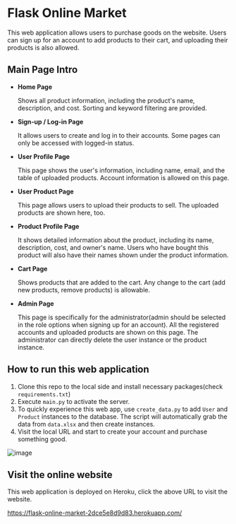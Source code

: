 # Flask Online Market
This web application allows users to purchase goods on the website. Users can sign up for an account to add products to their cart, and uploading their products is also allowed.

## Main Page Intro
* **Home Page**
  
   Shows all product information, including the product's name, description, and cost. Sorting and keyword filtering are provided.
* **Sign-up / Log-in Page**
  
   It allows users to create and log in to their accounts. Some pages can only be accessed with logged-in status.

* **User Profile Page**

   This page shows the user's information, including name, email, and the table of uploaded products. Account information is allowed on this page.

* **User Product Page**

   This page allows users to upload their products to sell. The uploaded products are shown here, too.
  
* **Product Profile Page**

   It shows detailed information about the product, including its name, description, cost, and owner's name. Users who have bought this product will also have their names shown under the product information.

* **Cart Page**

   Shows products that are added to the cart. Any change to the cart (add new products, remove products) is allowable.

* **Admin Page**

   This page is specifically for the administrator(admin should be selected in the role options when signing up for an account). All the registered accounts and uploaded products are shown on this page. The administrator can directly delete the user instance or the product instance.


## How to run this web application
1. Clone this repo to the local side and install necessary packages(check `requirements.txt`)
2. Execute `main.py` to activate the server.
3. To quickly experience this web app, use `create_data.py` to add `User` and `Product` instances to the database. The script will automatically grab the data from `data.xlsx` and then create instances.
4. Visit the local URL and start to create your account and purchase something good.


![image](https://github.com/user-attachments/assets/cf14fa44-5a89-40ae-b487-c43a49aa3979)

## Visit the online website
This web application is deployed on Heroku, click the above URL to visit the website.

https://flask-online-market-2dce5e8d9d83.herokuapp.com/
